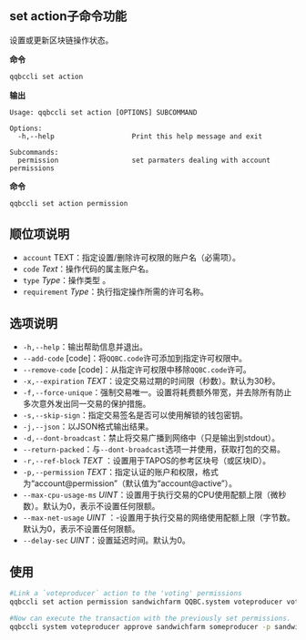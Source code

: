 ## set action子命令功能

设置或更新区块链操作状态。

**命令**

```sh
qqbccli set action
```

**输出**

```console
Usage: qqbccli set action [OPTIONS] SUBCOMMAND

Options:
  -h,--help                   Print this help message and exit

Subcommands:
  permission                  set parmaters dealing with account permissions
```

**命令**

```sh
qqbccli set action permission
```

## 顺位项说明

- `account` TEXT：指定设置/删除许可权限的账户名（必需项）。
- `code` _Text_：操作代码的属主账户名。
- `type` _Type_：操作类型 。
- `requirement` _Type_：执行指定操作所需的许可名称。


## 选项说明

- `-h,--help`：输出帮助信息并退出。
- `--add-code` [code]：将`QQBC.code`许可添加到指定许可权限中。
- `--remove-code` [code]：从指定许可权限中移除`QQBC.code`许可。
- `-x,--expiration` _TEXT_：设定交易过期的时间限（秒数）。默认为30秒。
- `-f,--force-unique`：强制交易唯一。设置将耗费额外带宽，并去除所有防止多次意外发出同一交易的保护措施。
- `-s,--skip-sign`：指定交易签名是否可以使用解锁的钱包密钥。
- `-j,--json`：以JSON格式输出结果。
- `-d,--dont-broadcast`：禁止将交易广播到网络中（只是输出到stdout）。
- `--return-packed`：与`--dont-broadcast`选项一并使用，获取打包的交易。
- `-r,--ref-block` _TEXT_ ：设置用于TAPOS的参考区块号（或区块ID）。
- `-p,--permission`  _TEXT_：指定认证的账户和权限，格式为“account@permission”（默认值为“account@active”）。
- `--max-cpu-usage-ms` _UINT_：设置用于执行交易的CPU使用配额上限（微秒数）。默认为0，表示不设置任何限额。
- `--max-net-usage` _UINT_ ：-设置用于执行交易的网络使用配额上限（字节数。默认为0，表示不设置任何限额。
- `--delay-sec` _UINT_：设置延迟时间。默认为0。


## 使用

```sh
#Link a `voteproducer` action to the 'voting' permissions
qqbccli set action permission sandwichfarm QQBC.system voteproducer voting -p sandwichfarm@voting

#Now can execute the transaction with the previously set permissions. 
qqbccli system voteproducer approve sandwichfarm someproducer -p sandwichfarm@voting
```

